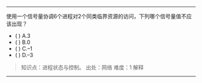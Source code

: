 ---
使用一个信号量协调6个进程对2个同类临界资源的访问，下列哪个信号量值不应该出现？
- ( ) A.3 
- ( ) B.0 
- ( ) C.–1 
- ( ) D.–3

> 知识点：进程状态与控制。
> 出处：网络
> 难度：1
> 解释

---